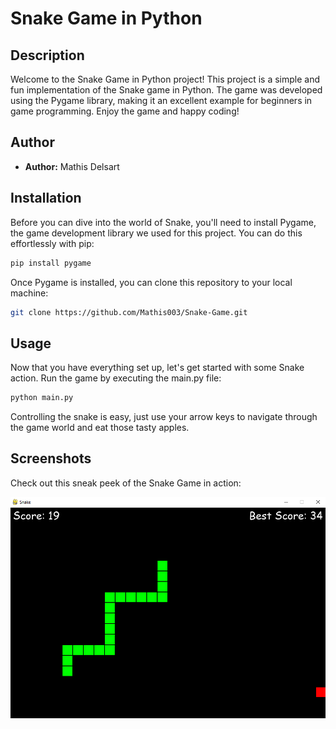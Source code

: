 # Snake Game in Python

## Description

Welcome to the Snake Game in Python project!
This project is a simple and fun implementation of the Snake game in Python.
The game was developed using the Pygame library, making it an excellent example for beginners in game programming.
Enjoy the game and happy coding!

## Author

- **Author:** Mathis Delsart

## Installation

Before you can dive into the world of Snake, you'll need to install Pygame, the game development library we used for this project. 
You can do this effortlessly with pip:

```bash
pip install pygame
```

Once Pygame is installed, you can clone this repository to your local machine:

```bash
git clone https://github.com/Mathis003/Snake-Game.git
```

## Usage

Now that you have everything set up, let's get started with some Snake action. 
Run the game by executing the main.py file:

```bash
python main.py
```

Controlling the snake is easy, just use your arrow keys to navigate through the game world and eat those tasty apples.

## Screenshots

Check out this sneak peek of the Snake Game in action:

<p align="center">
    <img src="image/Snake_Example.png" width="800"/>
</p>